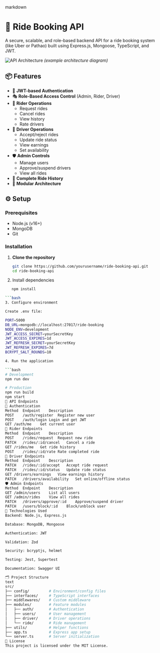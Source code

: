 markdown
# 🚖 Ride Booking API

A secure, scalable, and role-based backend API for a ride booking system (like Uber or Pathao) built using Express.js, Mongoose, TypeScript, and JWT.

![API Architecture](https://i.imgur.com/Jq6Qv0E.png) *(example architecture diagram)*

## 📦 Features

- 🔐 **JWT-based Authentication**
- 🎭 **Role-Based Access Control** (Admin, Rider, Driver)
- 🧍 **Rider Operations**
  - Request rides
  - Cancel rides
  - View history
  - Rate drivers
- 🚗 **Driver Operations**
  - Accept/reject rides
  - Update ride status
  - View earnings
  - Set availability
- 🛡 **Admin Controls**
  - Manage users
  - Approve/suspend drivers
  - View all rides
- 📜 **Complete Ride History**
- 🧱 **Modular Architecture**

## ⚙️ Setup

### Prerequisites
- Node.js (v16+)
- MongoDB
- Git

### Installation

1. **Clone the repository**

   ```bash
   git clone https://github.com/yourusername/ride-booking-api.git
   cd ride-booking-api
2. Install dependencies

```bash
   npm install

```bash
3. Configure environment

Create .env file:

PORT=5000
DB_URL=mongodb://localhost:27017/ride-booking
NODE_ENV=development
JWT_ACCESS_SECRET=yourSecretKey
JWT_ACCESS_EXPIRES=1d
JWT_REFRESH_SECRET=yourSecretKey
JWT_REFRESH_EXPIRES=7d
BCRYPT_SALT_ROUNDS=10

4. Run the application

```bash
# Development
npm run dev

# Production
npm run build
npm start
🔗 API Endpoints
🔐 Authentication
Method	Endpoint	Description
POST	/auth/register	Register new user
POST	/auth/login	Login and get JWT
GET	/auth/me	Get current user
🧍 Rider Endpoints
Method	Endpoint	Description
POST	/rides/request	Request new ride
PATCH	/rides/:id/cancel	Cancel a ride
GET	/rides/me	Get ride history
POST	/rides/:id/rate	Rate completed ride
🚗 Driver Endpoints
Method	Endpoint	Description
PATCH	/rides/:id/accept	Accept ride request
PATCH	/rides/:id/status	Update ride status
GET	/drivers/earnings	View earnings history
PATCH	/drivers/availability	Set online/offline status
🛡 Admin Endpoints
Method	Endpoint	Description
GET	/admin/users	List all users
GET	/admin/rides	View all rides
PATCH	/drivers/approve/:id	Approve/suspend driver
PATCH	/users/block/:id	Block/unblock user
🧩 Technologies Used
Backend: Node.js, Express.js

Database: MongoDB, Mongoose

Authentication: JWT

Validation: Zod

Security: bcryptjs, helmet

Testing: Jest, Supertest

Documentation: Swagger UI

🗂 Project Structure
text
src/
├── config/         # Environment/config files
├── interfaces/     # TypeScript interfaces
├── middlewares/    # Custom middleware
├── modules/        # Feature modules
│   ├── auth/       # Authentication
│   ├── users/      # User management  
│   ├── driver/     # Driver operations
│   └── ride/       # Ride management
├── utils/          # Helper functions
├── app.ts          # Express app setup
└── server.ts       # Server initialization
📄 License
This project is licensed under the MIT License.